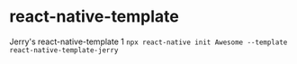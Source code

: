 # react-native-template
Jerry's react-native-template
                    1
`npx react-native init Awesome --template react-native-template-jerry`
